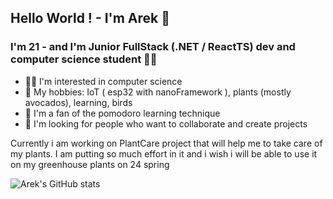 ## Hello World ! - I'm Arek 👋

### I'm 21 - and I'm Junior FullStack (.NET / ReactTS) dev and computer science student 👨‍🎓
- 👨‍💻 I'm interested in computer science 
- 🌱 My hobbies: IoT ( esp32 with nanoFramework ), plants (mostly avocados), learning, birds     
- 🍅 I'm a fan of the pomodoro learning technique
- 👯 I'm looking for people who want to collaborate and create projects

Currently i am working on PlantCare project that will help me to take care of my plants. I am
putting so much effort in it and i wish i will be able to use it on my greenhouse plants on 24 spring



![Arek's GitHub stats](https://github-readme-stats.vercel.app/api?username=ArekStasko&show_icons=true&theme=tokyonight)
